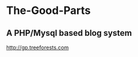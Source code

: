 The-Good-Parts
==============

A PHP/Mysql based blog system
--------------

<http://gp.treeforests.com>

